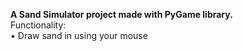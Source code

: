 **A Sand Simulator project made with PyGame library.** \
Functionality: \
  • Draw sand in using your mouse  
